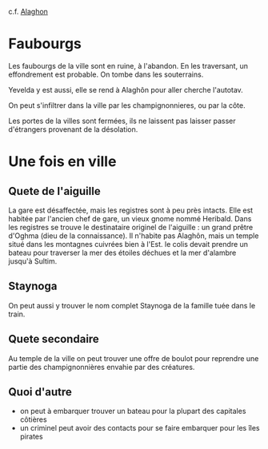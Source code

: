 
c.f. [Alaghon](lieux/02_Alaghon.md)

Faubourgs
=========

Les faubourgs de la ville sont en ruine, à l'abandon.
En les traversant, un effondrement est probable. On tombe dans les souterrains.

Yevelda y est aussi, elle se rend à Alaghôn pour aller cherche l'autotav.

On peut s'infiltrer dans la ville par les champignonnieres, ou par la côte.

Les portes de la villes sont fermées, ils ne laissent pas laisser passer d'étrangers provenant de la désolation.


Une fois en ville
=================

Quete de l'aiguille
-------------

La gare est désaffectée, mais les registres sont à peu près intacts. Elle est habitée par l'ancien chef de gare, un vieux gnome nommé Heribald. Dans les registres se trouve le destinataire originel de l'aiguille : un grand prêtre d'Oghma (dieu de la connaissance). Il n'habite pas Alaghôn, mais un temple situé dans les montagnes cuivrées bien à l'Est. le colis devait prendre un bateau pour traverser la mer des étoiles déchues et la mer d'alambre jusqu'à Sultim.

Staynoga
------

On peut aussi y trouver le nom complet Staynoga de la famille tuée dans le train.

Quete secondaire
--------------

Au temple de la ville on peut trouver une offre de boulot pour reprendre une partie des champignonnières envahie par des créatures.

Quoi d'autre
---------

- on peut à embarquer trouver un bateau pour la plupart des capitales côtières
- un criminel peut avoir des contacts pour se faire embarquer pour les îles pirates
